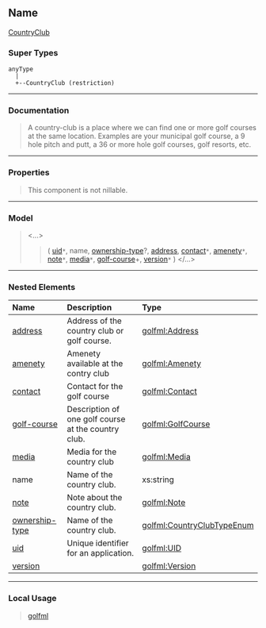 ## Name ##

[CountryClub](CCountryClub.md)
### Super Types ###
```
anyType
  |
  +--CountryClub (restriction)
```


---


### Documentation ###


> A country-club is a place where we can find one or more golf courses at the same location.
> Examples are your municipal golf course, a 9 hole pitch and putt, a 36 or more hole golf courses,
> golf resorts, etc.


---



### Properties ###

> This component is not nillable.

---


### Model ###

> <...>
> > ( [uid](CUID.md)`*`, name, [ownership-type](SCountryClubTypeEnum.md)?, [address](CAddress.md), [contact](CContact.md)`*`, [amenety](CAmenety.md)`*`, [note](CNote.md)`*`, [media](CMedia.md)`*`, [golf-course](CGolfCourse.md)+, [version](CVersion.md)`*`   )
> > </...>

---


### Nested Elements ###

| **Name** | **Description** | **Type** |
|:---------|:----------------|:---------|
| [address](CAddress.md) |  					Address of the country club or golf course.				 | [golfml:Address](CAddress.md) |
| [amenety](CAmenety.md) |  Amenety available at the contry club | [golfml:Amenety](CAmenety.md) |
| [contact](CContact.md) |  Contact for the golf course | [golfml:Contact](CContact.md) |
| [golf-course](CGolfCourse.md) |  					Description of one golf course at the country club.				 | [golfml:GolfCourse](CGolfCourse.md) |
| [media](CMedia.md) |  Media for the country club | [golfml:Media](CMedia.md) |
| name     |  					Name of the country club.				 | xs:string |
| [note](CNote.md) |  					Note about the country club.				 | [golfml:Note](CNote.md) |
| [ownership-type](SCountryClubTypeEnum.md) |  					Name of the country club.				 | [golfml:CountryClubTypeEnum](SCountryClubTypeEnum.md) |
| [uid](CUID.md) |  					Unique identifier for an application.				 | [golfml:UID](CUID.md) |
| [version](CVersion.md) |                 | [golfml:Version](CVersion.md) |


---


### Local Usage ###

> [golfml](Egolfml.md)